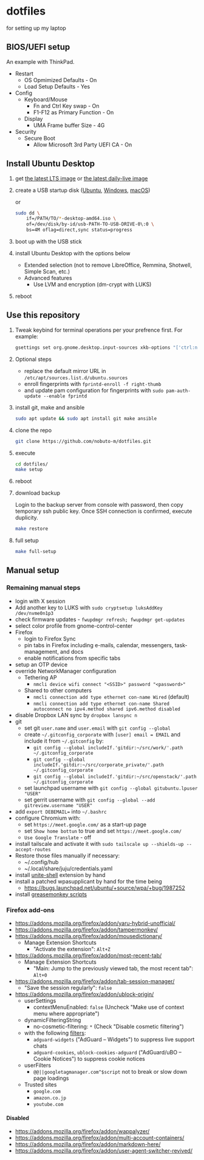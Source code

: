 dotfiles
========

for setting up my laptop

## BIOS/UEFI setup

An example with ThinkPad.

* Restart
  - OS Opmimized Defaults - On
  - Load Setup Defaults - Yes
* Config
  - Keyboard/Mouse
    - Fn and Ctrl Key swap - On
    - F1-F12 as Primary Function - On
  - Display
    - UMA Frame buffer Size - 4G
* Security
  - Secure Boot
    - Allow Microsoft 3rd Party UEFI CA - On

## Install Ubuntu Desktop

1. get [the latest LTS image](https://www.ubuntu.com/download/desktop)
   or [the latest daily-live image](http://cdimage.ubuntu.com/daily-live/current/)

1. create a USB startup disk
   ([Ubuntu](https://ubuntu.com/tutorials/create-a-usb-stick-on-ubuntu),
   [Windows](https://ubuntu.com/tutorials/create-a-usb-stick-on-windows),
   [macOS](https://ubuntu.com/tutorials/create-a-usb-stick-on-macos))

   or

   ```bash
   sudo dd \
       if=/PATH/TO/*-desktop-amd64.iso \
       of=/dev/disk/by-id/usb-PATH-TO-USB-DRIVE-0\:0 \
       bs=4M oflag=direct,sync status=progress
   ```

1. boot up with the USB stick

1. install Ubuntu Desktop with the options below
   * Extended selection (not to remove LibreOffice, Remmina, Shotwell, Simple Scan, etc.)
   * Advanced features
     - Use LVM and encryption (dm-crypt with LUKS)

1. reboot


## Use this repository

1. Tweak keybind for terminal operations per your prefrence first. For example:

   ```bash
   gsettings set org.gnome.desktop.input-sources xkb-options "['ctrl:nocaps']"
   ```

1. Optional steps
   - replace the default mirror URL in `/etc/apt/sources.list.d/ubuntu.sources`
   - enroll fingerprints with `fprintd-enroll -f right-thumb`
   - and update pam configuration for fingerprints with `sudo pam-auth-update --enable fprintd`

1. install git, make and ansible

    ```bash
    sudo apt update && sudo apt install git make ansible
    ```

1. clone the repo

    ```bash
    git clone https://github.com/nobuto-m/dotfiles.git
    ```

1. execute

    ```bash
    cd dotfiles/
    make setup
    ```

1. reboot

1. download backup

   Login to the backup server from console with password, then copy
   temporary ssh public key. Once SSH connection is confirmed, execute
   duplicity.

    ```bash
    make restore
    ```

1. full setup

    ```bash
    make full-setup
    ```

## Manual setup

### Remaining manual steps

* login with X session
* Add another key to LUKS with `sudo cryptsetup luksAddKey /dev/nvme0n1p3`
* check firmware updates - `fwupdmgr refresh; fwupdmgr get-updates`
* select color profile from gnome-control-center
* Firefox
  - login to Firefox Sync
  - pin tabs in Firefox including e-mails, calendar, messengers, task-management,
    and docs
  - enable notifications from specific tabs
* setup an OTP device
* override NetworkManager configuration
  - Tethering AP
    - `nmcli device wifi connect "<SSID>" password "<password>"`
  - Shared to other computers
    - `nmcli connection add type ethernet con-name Wired` (default)
    - `nmcli connection add type ethernet con-name Shared autoconnect no ipv4.method shared ipv6.method disabled`
* disable Dropbox LAN sync by `dropbox lansync n`
* git
  - set git `user.name` and `user.email` with `git config --global`
  - create `~/.gitconfig_corporate` with `[user] email = EMAIL` and include it from `~/.gitconfig` by:
    - `git config --global includeIf.'gitdir:~/src/work/'.path ~/.gitconfig_corporate`
    - `git config --global includeIf.'gitdir:~/src/corporate_private/'.path ~/.gitconfig_corporate`
    - `git config --global includeIf.'gitdir:~/src/openstack/'.path ~/.gitconfig_corporate`
  - set launchpad username with `git config --global gitubuntu.lpuser "USER"`
  - set gerrit username with `git config --global --add gitreview.username "USER"`
* add `export DEBEMAIL=` into `~/.bashrc`
* configure Chromium with:
  - set `https://meet.google.com/` as a start-up page
  - set `Show home bottun` to true and set `https://meet.google.com/`
  - `Use Google Translate` - off
* install tailscale and activate it with `sudo tailscale up --shields-up --accept-routes`
* Restore those files manually if necessary:
  - ~/.config/hub
  - ~/.local/share/juju/credentials.yaml
* install [unite-shell](https://github.com/hardpixel/unite-shell) extension by hand
* install a patched wpasupplicant by hand for the time being
  - https://bugs.launchpad.net/ubuntu/+source/wpa/+bug/1987252
* install [greasemonkey scripts](https://github.com/nobuto-m/greasemonkey-scripts)

### Firefox add-ons

* https://addons.mozilla.org/firefox/addon/yaru-hybrid-unofficial/
* https://addons.mozilla.org/firefox/addon/tampermonkey/
* https://addons.mozilla.org/firefox/addon/mousedictionary/
  - Manage Extension Shortcuts
    + "Activate the extension": `Alt+Z`
* https://addons.mozilla.org/firefox/addon/most-recent-tab/
  - Manage Extension Shortcuts
    + "Main: Jump to the previously viewed tab, the most recent tab": `Alt+0`
* https://addons.mozilla.org/firefox/addon/tab-session-manager/
  - "Save the session regularly": `false`
* https://addons.mozilla.org/firefox/addon/ublock-origin/
  - userSettings
    + contextMenuEnabled: `false` (Uncheck "Make use of context menu where appropriate")
  - dynamicFilteringString
    + no-cosmetic-filtering: `*` (Check "Disable cosmetic filtering")
  - with the following [filters](https://adguard.com/kb/general/ad-filtering/adguard-filters/#adguard-filters):
    + `adguard-widgets` ("AdGuard – Widgets") to suppress live support chats
    + `adguard-cookies`, `ublock-cookies-adguard` ("AdGuard/uBO – Cookie Notices") to suppress cookie notices
  - userFilters
    + `@@||googletagmanager.com^$script` not to break or slow down page loadings
  - Trusted sites
    + `google.com`
    + `amazon.co.jp`
    + `youtube.com`

#### Disabled

* https://addons.mozilla.org/firefox/addon/wappalyzer/
* https://addons.mozilla.org/firefox/addon/multi-account-containers/
* https://addons.mozilla.org/firefox/addon/markdown-here/
* https://addons.mozilla.org/firefox/addon/user-agent-switcher-revived/
